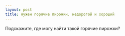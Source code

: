 ```yaml
---
layout: post 
title: Нужен горячие пирожки, недорогой и хороший 
--- 
```

Подскажите, где могу найти такой горячие пирожки?